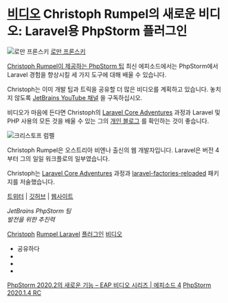 [비디오](/phpstorm/category/videos/) Christoph Rumpel의 새로운 비디오: Laravel용 PhpStorm 플러그인 
===================================================

![로만 프론스키](https://secure.gravatar.com/avatar/269798998e24876e4f3ea6f6d1effdc7?s=200&r=g) [로만 프론스키](https://blog.jetbrains.com/author/rpronskiy) 



 [Christoph Rumpel이 제공하는 PhpStorm 팁](https://www.youtube.com/playlist?list=PLQ176FUIyIUZjFbdm7Ux3Okalij5jMAgw) 최신 에피소드에서는 PhpStorm에서 Laravel 경험을 향상시킬 세 가지 도구에 대해 배울 수 있습니다.

 Christoph는 이미 개발 팁과 트릭을 공유할 더 많은 비디오를 계획하고 있습니다. 놓치지 않도록 [JetBrains YouTube 채널](https://www.youtube.com/user/JetBrainsTV) 을 구독하십시오.

 비디오가 마음에 든다면 Christoph의 [Laravel Core Adventures](https://laravelcoreadventures.com/) 과정과 Laravel 및 PHP 사용의 모든 것을 배울 수 있는 그의 [개인 블로그](https://christoph-rumpel.com/) 를 확인하는 것이 좋습니다.

![크리스토프 럼펠](https://blog.jetbrains.com/wp-content/uploads/2020/04/phpstorm-christoph_rumpel_1.jpg)

 Christoph Rumpel은 오스트리아 비엔나 출신의 웹 개발자입니다. Laravel은 버전 4부터 그의 일일 워크플로의 일부였습니다.

 Christoph는 [Laravel Core Adventures](https://laravelcoreadventures.com/) 과정과 [laravel-factories-reloaded](https://github.com/christophrumpel/laravel-factories-reloaded) 패키지를 저술했습니다.

 [트위터](https://twitter.com/christophrumpel) | [깃허브](https://github.com/christophrumpel) | [웹사이트](https://christoph-rumpel.com/)

 *JetBrains PhpStorm 팀*  
 *발전을 위한 추진력*

 [Christoph](/phpstorm/tag/christoph-rumpel/) [Rumpel Laravel](/phpstorm/tag/laravel/) [플러그인](/phpstorm/tag/plugins/) [비디오](/phpstorm/tag/video/)

- 공유하다
- [](https://www.facebook.com/sharer.php?u=https%3A%2F%2Fblog.jetbrains.com%2Fphpstorm%2F2020%2F07%2Fnew-video-from-christoph-rumpel-phpstorm-plugins-for-laravel%2F)
- [](https://twitter.com/intent/tweet?source=https%3A%2F%2Fblog.jetbrains.com%2Fphpstorm%2F2020%2F07%2Fnew-video-from-christoph-rumpel-phpstorm-plugins-for-laravel%2F&text=https%3A%2F%2Fblog.jetbrains.com%2Fphpstorm%2F2020%2F07%2Fnew-video-from-christoph-rumpel-phpstorm-plugins-for-laravel%2F&via=phpstorm)
- [](http://www.linkedin.com/shareArticle?mini=true&url=https%3A%2F%2Fblog.jetbrains.com%2Fphpstorm%2F2020%2F07%2Fnew-video-from-christoph-rumpel-phpstorm-plugins-for-laravel%2F)



 [PhpStorm 2020.2의 새로운 기능 – EAP 비디오 시리즈 | 에피소드 4](https://blog.jetbrains.com/phpstorm/2020/07/what-s-coming-in-phpstorm-2020-2-eap-video-series-episode-4/) [PhpStorm 2020.1.4 RC](https://blog.jetbrains.com/phpstorm/2020/07/phpstorm-2020-1-4-rc/)